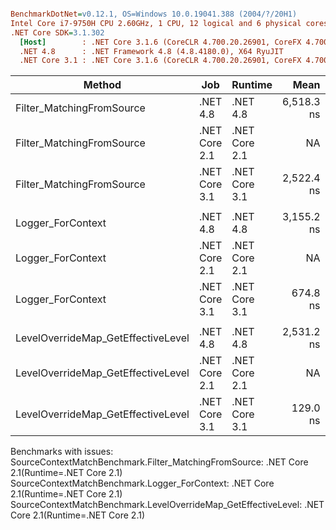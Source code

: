 ``` ini

BenchmarkDotNet=v0.12.1, OS=Windows 10.0.19041.388 (2004/?/20H1)
Intel Core i7-9750H CPU 2.60GHz, 1 CPU, 12 logical and 6 physical cores
.NET Core SDK=3.1.302
  [Host]        : .NET Core 3.1.6 (CoreCLR 4.700.20.26901, CoreFX 4.700.20.31603), X64 RyuJIT
  .NET 4.8      : .NET Framework 4.8 (4.8.4180.0), X64 RyuJIT
  .NET Core 3.1 : .NET Core 3.1.6 (CoreCLR 4.700.20.26901, CoreFX 4.700.20.31603), X64 RyuJIT


```
|                             Method |           Job |       Runtime |       Mean |     Error |    StdDev | Ratio | RatioSD |
|----------------------------------- |-------------- |-------------- |-----------:|----------:|----------:|------:|--------:|
|          Filter_MatchingFromSource |      .NET 4.8 |      .NET 4.8 | 6,518.3 ns | 116.72 ns | 109.18 ns |     ? |       ? |
|          Filter_MatchingFromSource | .NET Core 2.1 | .NET Core 2.1 |         NA |        NA |        NA |     ? |       ? |
|          Filter_MatchingFromSource | .NET Core 3.1 | .NET Core 3.1 | 2,522.4 ns |  49.54 ns |  62.65 ns |     ? |       ? |
|                                    |               |               |            |           |           |       |         |
|                  Logger_ForContext |      .NET 4.8 |      .NET 4.8 | 3,155.2 ns |  61.92 ns |  60.81 ns |     ? |       ? |
|                  Logger_ForContext | .NET Core 2.1 | .NET Core 2.1 |         NA |        NA |        NA |     ? |       ? |
|                  Logger_ForContext | .NET Core 3.1 | .NET Core 3.1 |   674.8 ns |  13.06 ns |  12.21 ns |     ? |       ? |
|                                    |               |               |            |           |           |       |         |
| LevelOverrideMap_GetEffectiveLevel |      .NET 4.8 |      .NET 4.8 | 2,531.2 ns |  49.49 ns |  48.61 ns |     ? |       ? |
| LevelOverrideMap_GetEffectiveLevel | .NET Core 2.1 | .NET Core 2.1 |         NA |        NA |        NA |     ? |       ? |
| LevelOverrideMap_GetEffectiveLevel | .NET Core 3.1 | .NET Core 3.1 |   129.0 ns |   2.56 ns |   3.15 ns |     ? |       ? |

Benchmarks with issues:
  SourceContextMatchBenchmark.Filter_MatchingFromSource: .NET Core 2.1(Runtime=.NET Core 2.1)
  SourceContextMatchBenchmark.Logger_ForContext: .NET Core 2.1(Runtime=.NET Core 2.1)
  SourceContextMatchBenchmark.LevelOverrideMap_GetEffectiveLevel: .NET Core 2.1(Runtime=.NET Core 2.1)
